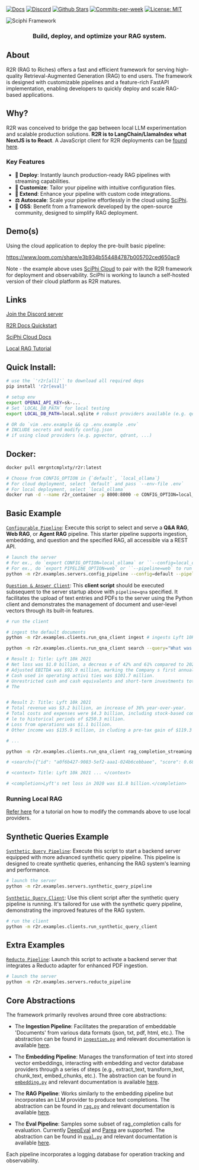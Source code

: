 <p align="left">
  <a href="https://r2r-docs.sciphi.ai"><img src="https://img.shields.io/badge/docs.sciphi.ai-3F16E4" alt="Docs"></a>
  <a href="https://discord.gg/p6KqD2kjtB"><img src="https://img.shields.io/discord/1120774652915105934?style=social&logo=discord" alt="Discord"></a>
  <a href="https://github.com/SciPhi-AI"><img src="https://img.shields.io/github/stars/SciPhi-AI/R2R" alt="Github Stars"></a>
  <a href="https://github.com/SciPhi-AI/R2R/pulse"><img src="https://img.shields.io/github/commit-activity/w/SciPhi-AI/R2R" alt="Commits-per-week"></a>
  <a href="https://opensource.org/licenses/MIT"><img src="https://img.shields.io/badge/License-MIT-purple.svg" alt="License: MIT"></a>
</p>

<img src="./docs/pages/r2r.png" alt="Sciphi Framework">
<h3 align="center">
Build, deploy, and optimize your RAG system.
</h3>

## About

R2R (RAG to Riches) offers a fast and efficient framework for serving high-quality Retrieval-Augmented Generation (RAG) to end users. The framework is designed with customizable pipelines and a feature-rich FastAPI implementation, enabling developers to quickly deploy and scale RAG-based applications.


## Why?

R2R was conceived to bridge the gap between local LLM experimentation and scalable production solutions. **R2R is to LangChain/LlamaIndex what NextJS is to React**. A JavaScript client for R2R deployments can be [found here](https://github.com/SciPhi-AI/r2r-js).

### Key Features

- **🚀 Deploy**: Instantly launch production-ready RAG pipelines with streaming capabilities.
- **🧩 Customize**: Tailor your pipeline with intuitive configuration files.
- **🔌 Extend**: Enhance your pipeline with custom code integrations.
- **⚖️ Autoscale**: Scale your pipeline effortlessly in the cloud using [SciPhi](https://sciphi.ai/).
- **🤖 OSS**: Benefit from a framework developed by the open-source community, designed to simplify RAG deployment.

## Demo(s)

Using the cloud application to deploy the pre-built basic pipeline:

https://www.loom.com/share/e3b934b554484787b005702ced650ac9

Note - the example above uses [SciPhi Cloud](https://sciphi.ai) to pair with the R2R framework for deployment and observability. SciPhi is working to launch a self-hosted version of their cloud platform as R2R matures.

## Links

[Join the Discord server](https://discord.gg/p6KqD2kjtB)

[R2R Docs Quickstart](https://r2r-docs.sciphi.ai/getting-started/quick-install)

[SciPhi Cloud Docs](https://docs.sciphi.ai/)

[Local RAG Tutorial](https://r2r-docs.sciphi.ai/tutorials/local_rag)

## Quick Install:

```bash
# use the `'r2r[all]'` to download all required deps
pip install 'r2r[eval]'

# setup env 
export OPENAI_API_KEY=sk-...
# Set `LOCAL_DB_PATH` for local testing
export LOCAL_DB_PATH=local.sqlite # robust providers available (e.g. qdrant, pgvector, ..)

# OR do `vim .env.example && cp .env.example .env`
# INCLUDE secrets and modify config.json
# if using cloud providers (e.g. pgvector, qdrant, ...)
```

## Docker:

```bash
docker pull emrgntcmplxty/r2r:latest

# Choose from CONFIG_OPTION in {`default`, `local_ollama`}
# For cloud deployment, select `default` and pass `--env-file .env`
# For local deployment, select `local_ollama`
docker run -d --name r2r_container -p 8000:8000 -e CONFIG_OPTION=local_ollama  emrgntcmplxty/r2r:latest
```

## Basic Example

[`Configurable Pipeline`](r2r/examples/servers/config_pipeline.py): Execute this script to select and serve a **Q&A RAG**, **Web RAG**, or **Agent RAG** pipeline. This starter pipeline supports ingestion, embedding, and question and the specified RAG, all accessible via a REST API.
   ```bash
   # launch the server
   # For ex., do `export CONFIG_OPTION=local_ollama` or ``--config=local_ollama` to run fully locally
   # For ex., do `export PIPELINE_OPTION=web` or ``--pipeline=web` to run WebRAG pipeline
   python -m r2r.examples.servers.config_pipeline --config=default --pipeline=qna
   ```

[`Question & Answer Client`](r2r/examples/clients/run_qna_client.py): This **client script** should be executed subsequent to the server startup above with `pipeline=qna` specified. It facilitates the upload of text entries and PDFs to the server using the Python client and demonstrates the management of document and user-level vectors through its built-in features.

   ```bash
   # run the client
   
   # ingest the default documents
   python -m r2r.examples.clients.run_qna_client ingest # ingests Lyft 10K

   python -m r2r.examples.clients.run_qna_client search --query="What was lyfts profit in 2020?"

   # Result 1: Title: Lyft 10k 2021
   # Net loss was $1.0 billion, a decreas e of 42% and 61% compared to 2020 and 2019, respectively.
   # Adjusted EBITDA was $92.9 million, marking the Company s first annual Adjusted EBITDA profit.
   # Cash used in operating activi ties was $101.7 million.
   # Unrestricted cash and cash equivalents and short-term investments totaled $2.3 billion as of December 31, 2021.Impact of COVID-19 to our Business
   # The


   # Result 2: Title: Lyft 10k 2021
   # Total revenue was $3.2 billion, an increase of 36% year-over-year.
   # Total costs and expenses were $4.3 billion, including stock-based compensation expense of $724.6 million and insurance costs related to changes to 
   # le to historical periods of $250.3 million.
   # Loss from operations was $1.1 billion. 
   # Other income was $135.9 million, in cluding a pre-tax gain of $119.3 million as a result of the gain on the transaction with Woven Planet.

   # ... 

   python -m r2r.examples.clients.run_qna_client rag_completion_streaming --query="What was lyfts profit in 2020?"

   # <search>[{"id": "a0f6b427-9083-5ef2-aaa1-024b6cebbaee", "score": 0.6862949051074227, "metadata": {"user_id": "df7021ed-6e66-5581-bd69-d4e9ac1e5ada", "pipeline_run_id": "0c2c9a81-0720-4e34-8736-b66189956013", "text": "Title: Lyft 10k 2021\nNet loss was $ ... </search>
   
   # <context> Title: Lyft 10k 2021 ... </context>
   
   # <completion>Lyft's net loss in 2020 was $1.8 billion.</completion>
   ```
### Running Local RAG

[Refer here](https://r2r-docs.sciphi.ai/tutorials/local_rag) for a tutorial on how to modify the commands above to use local providers.

## Synthetic Queries Example

[`Synthetic Query Pipeline`](r2r/examples/servers/synthetic_query_pipeline.py): Execute this script to start a backend server equipped with more advanced synthetic query pipeline. This pipeline is designed to create synthetic queries, enhancing the RAG system's learning and performance.

   ```bash
   # launch the server
   python -m r2r.examples.servers.synthetic_query_pipeline
   ```

[`Synthetic Query Client`](r2r/examples/clients/run_synthetic_query_client.py): Use this client script after the synthetic query pipeline is running. It's tailored for use with the synthetic query pipeline, demonstrating the improved features of the RAG system.

   ```bash
   # run the client
   python -m r2r.examples.clients.run_synthetic_query_client
   ```

## Extra Examples

[`Reducto Pipeline`](r2r/examples/servers/reducto_pipeline.py): Launch this script to activate a backend server that integrates a Reducto adapter for enhanced PDF ingestion.

   ```bash
   # launch the server
   python -m r2r.examples.servers.reducto_pipeline
   ```

## Core Abstractions

The framework primarily revolves around three core abstractions:

- The **Ingestion Pipeline**: Facilitates the preparation of embeddable 'Documents' from various data formats (json, txt, pdf, html, etc.). The abstraction can be found in [`ingestion.py`](r2r/core/pipelines/ingestion.py) and relevant documentation is available [here](https://r2r-docs.sciphi.ai/deep-dive/ingestion).

- The **Embedding Pipeline**: Manages the transformation of text into stored vector embeddings, interacting with embedding and vector database providers through a series of steps (e.g., extract_text, transform_text, chunk_text, embed_chunks, etc.). The abstraction can be found in [`embedding.py`](r2r/core/pipelines/embedding.py) and relevant documentation is available [here](https://r2r-docs.sciphi.ai/deep-dive/embedding).

- The **RAG Pipeline**: Works similarly to the embedding pipeline but incorporates an LLM provider to produce text completions. The abstraction can be found in [`rag.py`](r2r/core/pipelines/rag.py) and relevant documentation is available [here](https://r2r-docs.sciphi.ai/deep-dive/rag).

- The **Eval Pipeline**: Samples some subset of rag_completion calls for evaluation. Currently [DeepEval](https://github.com/confident-ai/deepeval) and [Parea](https://github.com/parea-ai/parea-sdk-py) are supported. The abstraction can be found in [`eval.py`](r2r/core/pipelines/eval.py) and relevant documentation is available [here](https://r2r-docs.sciphi.ai/deep-dive/eval).

Each pipeline incorporates a logging database for operation tracking and observability.
